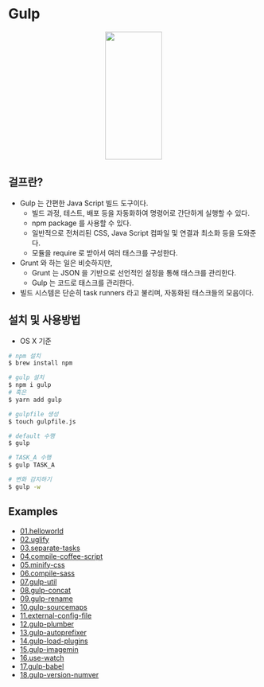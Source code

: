 # Gulp
<p align="center">
  <a href="http://gulpjs.com">
    <img height="257" width="114" src="https://github.com/wonism/TIL/blob/master/front-end/gulp/img/gulp.jpg">
  </a>
</p>

## 걸프란?
- Gulp 는 간편한 Java Script 빌드 도구이다.
  - 빌드 과정, 테스트, 배포 등을 자동화하여 명령어로 간단하게 실행할 수 있다.
  - npm package 를 사용할 수 있다.
  - 일반적으로 전처리된 CSS, Java Script 컴파일 및 연결과 최소화 등을 도와준다.
  - 모듈을 require 로 받아서 여러 태스크를 구성한다.
- Grunt 와 하는 일은 비슷하지만,
  - Grunt 는 JSON 을 기반으로 선언적인 설정을 통해 태스크를 관리한다.
  - Gulp 는 코드로 태스크를 관리한다.
- 빌드 시스템은 단순히 task runners 라고 불리며, 자동화된 태스크들의 모음이다.

## 설치 및 사용방법
- OS X 기준
```sh
# npm 설치
$ brew install npm

# gulp 설치
$ npm i gulp
# 혹은
$ yarn add gulp

# gulpfile 생성
$ touch gulpfile.js

# default 수행
$ gulp

# TASK_A 수행
$ gulp TASK_A

# 변화 감지하기
$ gulp -w
```

## Examples
- [01.helloworld](https://github.com/wonism/TIL/tree/master/front-end/gulp/examples/01.helloworld)
- [02.uglify](https://github.com/wonism/TIL/tree/master/front-end/gulp/examples/02.uglify)
- [03.separate-tasks](https://github.com/wonism/TIL/tree/master/front-end/gulp/examples/03.separate-tasks)
- [04.compile-coffee-script](https://github.com/wonism/TIL/tree/master/front-end/gulp/examples/04.compile-coffee-script)
- [05.minify-css](https://github.com/wonism/TIL/tree/master/front-end/gulp/examples/05.minify-css)
- [06.compile-sass](https://github.com/wonism/TIL/tree/master/front-end/gulp/examples/06.compile-sass)
- [07.gulp-util](https://github.com/wonism/TIL/tree/master/front-end/gulp/examples/07.gulp-util)
- [08.gulp-concat](https://github.com/wonism/TIL/tree/master/front-end/gulp/examples/08.gulp-concat)
- [09.gulp-rename](https://github.com/wonism/TIL/tree/master/front-end/gulp/examples/09.gulp-rename)
- [10.gulp-sourcemaps](https://github.com/wonism/TIL/tree/master/front-end/gulp/examples/10.gulp-sourcemaps)
- [11.external-config-file](https://github.com/wonism/TIL/tree/master/front-end/gulp/examples/11.external-config-file)
- [12.gulp-plumber](https://github.com/wonism/TIL/tree/master/front-end/gulp/examples/12.gulp-plumber)
- [13.gulp-autoprefixer](https://github.com/wonism/TIL/tree/master/front-end/gulp/examples/13.gulp-autoprefixer)
- [14.gulp-load-plugins](https://github.com/wonism/TIL/tree/master/front-end/gulp/examples/14.gulp-load-plugins)
- [15.gulp-imagemin](https://github.com/wonism/TIL/tree/master/front-end/gulp/examples/15.gulp-imagemin)
- [16.use-watch](https://github.com/wonism/TIL/tree/master/front-end/gulp/examples/16.use-watch)
- [17.gulp-babel](https://github.com/wonism/TIL/tree/master/front-end/gulp/examples/17.gulp-babel)
- [18.gulp-version-numver](https://github.com/wonism/TIL/tree/master/front-end/gulp/examples/18.gulp-version-number)

